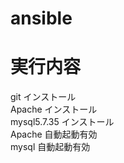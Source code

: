# ansible



# 実行内容
git インストール  
Apache インストール  
mysql5.7.35 インストール  
Apache 自動起動有効  
mysql 自動起動有効  
